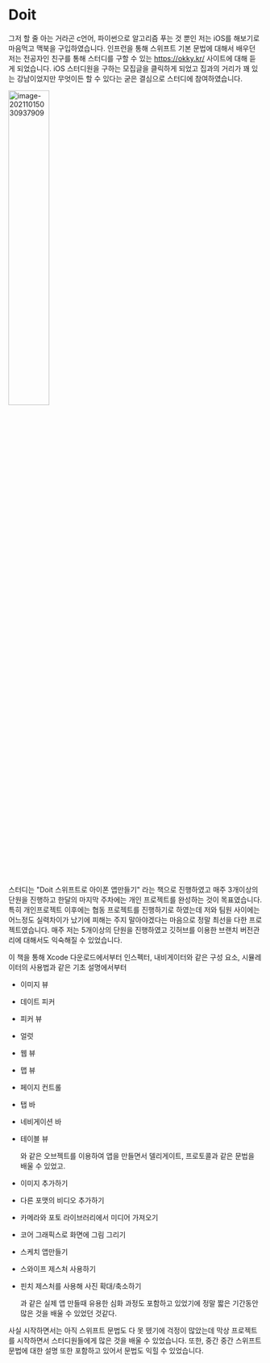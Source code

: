 # Doit

그저 할 줄 아는 거라곤 c언어, 파이썬으로 알고리즘 푸는 것 뿐인 저는 iOS를 해보기로 마음먹고 맥북을 구입하였습니다. 인프런을 통해 스위프트 기본 문법에 대해서 배우던 저는 전공자인 친구를 통해 스터디를 구할 수 있는 https://okky.kr/ 사이트에 대해 듣게 되었습니다.  iOS 스터디원을 구하는 모집글을 클릭하게 되었고 집과의 거리가 꽤 있는 강남이었지만 무엇이든 할 수 있다는 굳은 결심으로 스터디에 참여하였습니다.

<img src="https://user-images.githubusercontent.com/80687913/137376700-abcddd08-cb6e-4b45-8232-46d593a900fb.png" alt="image-20211015030937909" width="40%" />

스터디는 "Doit 스위프트로 아이폰 앱만들기" 라는 책으로 진행하였고 매주 3개이상의 단원을 진행하고 한달의 마지막 주차에는 개인 프로젝트를 완성하는 것이 목표였습니다. 특히 개인프로젝트 이후에는 협동 프로젝트를 진행하기로 하였는데 저와 팀원 사이에는 어느정도 실력차이가 났기에 피해는 주지 말아야겠다는 마음으로 정말 최선을 다한 프로젝트였습니다.  매주 저는 5개이상의 단원을 진행하였고 깃허브를 이용한 브랜치 버전관리에 대해서도 익숙해질 수 있었습니다.

이 책을 통해 Xcode 다운로드에서부터 인스펙터, 내비게이터와 같은 구성 요소, 시뮬레이터의 사용법과 같은 기초 설명에서부터

- 이미지 뷰

- 데이트 피커

- 피커 뷰

- 얼럿

- 웹 뷰

- 맵 뷰

- 페이지 컨트롤

- 탭 바

- 네비게이션 바

- 테이블 뷰

  와 같은 오브젝트를 이용하여 앱을 만들면서 델리게이트, 프로토콜과 같은 문법을 배울 수 있었고.

  

- 이미지 추가하기

- 다른 포맷의 비디오 추가하기

- 카메라와 포토 라이브러리에서 미디어 가져오기

- 코어 그래픽스로 화면에 그림 그리기

- 스케치 앱만들기

- 스와이프 제스처 사용하기

- 핀치 제스처를 사용해 사진 확대/축소하기

  과 같은 실제 앱 만들때 유용한 심화 과정도 포함하고 있었기에 정말 짧은 기간동안 많은 것을 배울 수 있었던 것같다.

사실 시작하면서는 아직 스위프트 문법도 다 못 뗐기에 걱정이 많았는데 막상 프로젝트를 시작하면서 스터디원들에게 많은 것을 배울 수 있었습니다. 또한, 중간 중간 스위프트 문법에 대한 설명 또한 포함하고 있어서 문법도 익힐 수 있었습니다.

